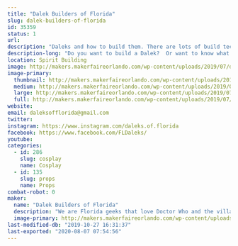 ```yaml
---
title: "Dalek Builders of Florida"
slug: dalek-builders-of-florida
id: 35359
status: 1
url: 
description: "Daleks and how to build them. There are lots of build techniques to building one and lots of things you have to think about before building."
description-long: "Do you want to build a Dalek?  Or want to know what goes into building one? We will have our British War Dalek that is made of cardboard on display. Some parts &amp; pieces from mid-build fully functional Daleks, build manuals, and other Dalek related materials. We are hoping to be working on the cardboard Dalek during MakerFaire doing some upgrades. We are more than happy to discuss with anyone about the building materials and techniques used to build a Dalek. Build topics can include types of construction materials, electronics, and painting. Building a Dalek takes all types of creative outlets."
location: Spirit Building
image: http://makers.makerfaireorlando.com/wp-content/uploads/2019/07/dalek-cover.jpg
image-primary:
  thumbnail: http://makers.makerfaireorlando.com/wp-content/uploads/2019/07/dalek-cover-150x150.jpg
  medium: http://makers.makerfaireorlando.com/wp-content/uploads/2019/07/dalek-cover-300x225.jpg
  large: http://makers.makerfaireorlando.com/wp-content/uploads/2019/07/dalek-cover.jpg
  full: http://makers.makerfaireorlando.com/wp-content/uploads/2019/07/dalek-cover.jpg
website: 
email: daleksofflorida@gmail.com
twitter: 
instagram: https://www.instagram.com/daleks.of.florida
facebook: https://www.facebook.com/FLDaleks/
youtube: 
categories:
  - id: 286
    slug: cosplay
    name: Cosplay
  - id: 135
    slug: props
    name: Props
combat-robot: 0
maker:
  name: "Dalek Builders of Florida"
  description: "We are Florida geeks that love Doctor Who and the villainous Daleks, that is why we built them. We love building them and sharing them with other enthusiasts. We will talk up storm about our builds and sharing tips and procedures for the builds. We are always looking to add to our Florida Brigade Skaro Army."
  image-primary: http://makers.makerfaireorlando.com/wp-content/uploads/2018/08/dalek_builders_v3-01-1024x1024.jpg
last-modified-db: "2019-10-27 16:31:37"
last-exported: "2020-08-07 07:54:56"
---
```

